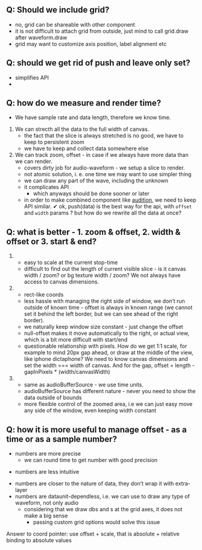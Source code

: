 ## Q: Should we include grid?
- no, grid can be shareable with other component
- it is not difficult to attach grid from outside, just mind to call grid.draw after waveform.draw
- grid may want to customize axis position, label alignment etc

## Q: should we get rid of push and leave only set?
+ simplifies API
+

## Q: how do we measure and render time?

* We have sample rate and data length, therefore we know time.
1. We can strecth all the data to the full width of canvas.
	- the fact that the slice is always stretched is no good, we have to keep to persistent zoom
	- we have to keep and collect data somewhere else
2. We can track zoom, offset - in case if we always have more data than we can render.
	+ covers dirty job for audio-waveform - we setup a slice to render.
	- not atomic solution, i. e. one time we may want to use simpler thing
	+ we can draw any part of the wave, including the unknown
	- it complicates API
		+ which anyways should be done sooner or later
	+ in order to make combined component like [audition](http://blogs.adobe.com/creativecloud/files/2015/10/Screen-Shot-2015-10-27-at-3.03.42-PM.png), we need to keep API similar.
	✔ ok, push(data) is the best way for the api, with `offset` and `width` params
		? but how do we rewrite all the data at once?

## Q: what is better - 1. zoom & offset, 2. width & offset or 3. start & end?

1. + easy to scale at the current stop-time
	- difficult to find out the length of current visible slice - is it canvas width / zoom? or bg texture width / zoom? We not always have access to canvas dimensions.
2. + rect-like coords
	+ less hassle with managing the right side of window, we don’t run outside of known time - offset is always in known range (we cannot set it behind the left border, but we can see ahead of the right border).
	+ we naturally keep window size constant - just change the offset
	+ null-offset makes it move automatically to the right, or actual view, which is a bit more difficult with start/end
	- questionable relationship with pixels. How do we get 1:1 scale, for example to mind 20px gap ahead, or draw at the middle of the view, like iphone dictaphone? We need to know canvas dimensions and set the width === width of canvas. And for the gap, offset = length - gapInPixels * (width/canvasWidth)

3. + same as audioBufferSource - we use time units.
	- audioBufferSource has different nature - never you need to show the data outside of bounds
	+ more flexible control of the zoomed area, i.e we can just easy move any side of the window, even keeping width constant

## Q: how it is more useful to manage offset - as a time or as a sample number?
+ numbers are more precise
	- we can round time to get number with good precision
- numbers are less intuitive
+ numbers are closer to the nature of data, they don’t wrap it with extra-layer
+ numbers are dataunit-dependless, i.e. we can use to draw any type of waveform, not only audio
	- considering that we draw dbs and s at the grid axes, it does not make a big sense
		+ passing custom grid options would solve this issue

Answer to coord pointer: use offset + scale, that is absolute + relative binding to absolute values
